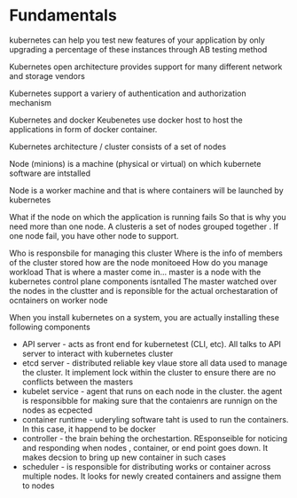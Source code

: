 # Fundamentals





kubernetes can help you test new features of your application by only upgrading a percentage of these instances through AB testing method

Kubernetes open architecture provides support for many different network and storage vendors

Kubernetes support a variery of authentication and authorization mechanism

Kubernetes and docker Keubenetes use docker host to host the applications in form of docker container.

Kubernetes architecture / cluster consists of a set of nodes

Node \(minions\) is a machine \(physical or virtual\) on which kubernete software are intstalled

Node is a worker machine and that is where containers will be launched by kubernetes

What if the node on which the application is running fails So that is why you need more than one node. A clusteris a set of nodes grouped together . If one node fail, you have other node to support.

Who is responsbile for managing this cluster Where is the info of members of the cluster stored how are the node monitoeed How do you manage workload That is where a master come in... master is a node with the kubernetes control plane components isntalled The master watched over the nodes in the clustter and is reponsible for the actual orchestaration of ocntainers on worker node

When you install kubernetes on a system, you are actually installing these following components

* API server - acts as front end for kubernetest \(CLI, etc\). All talks to API server to interact with kubernetes cluster
* etcd server - distributed reliable key vlaue store all data used to manage the cluster. It implement lock within the cluster to ensure there are no conflicts between the masters
* kubelet service - agent that runs on each node in the cluster. the agent is responsibble for making sure that the contaienrs are runnign on the nodes as ecpected 
* container runtime - uderyling software taht is used to run the containers. In this case, it happend to be docker
* controller - the brain behing the orchestartion. REsponseible for noticing and responding when nodes , container, or end point goes down. It makes decsion to bring up new container in such cases
* scheduler - is responsible for distributing works or container across multiple nodes. It looks for newly created containers and assigne them to nodes



